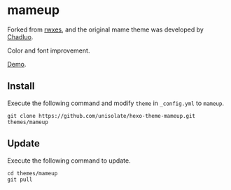 # mameup
Forked from [rwxes](https://github.com/rwxes/hexo-theme-mame), and the original mame theme was developed by [Chadluo](https://github.com/chadluo/hexo-theme-mame).

Color and font improvement.

[Demo](http://ohmyuni.com).

## Install

Execute the following command and modify `theme` in `_config.yml` to `mameup`.

```
git clone https://github.com/unisolate/hexo-theme-mameup.git themes/mameup
```

## Update

Execute the following command to update.

```
cd themes/mameup
git pull
```
